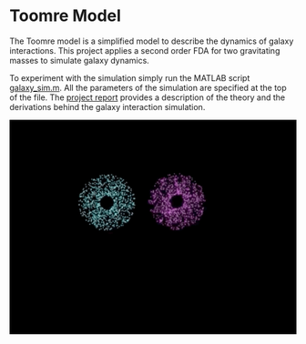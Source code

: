# Toomre Model
The Toomre model is a simplified model to describe the dynamics of galaxy interactions. This project applies a second order FDA for two gravitating masses to simulate galaxy dynamics.

To experiment with the simulation simply run the MATLAB script [galaxy_sim.m](https://github.com/rdesc/toomre-model/blob/main/code/galaxy_sim.m). All the parameters of the simulation are specified at the top of the file. The [project report](https://github.com/rdesc/toomre-model/blob/main/writeup.pdf) provides a description of the theory and the derivations behind the galaxy interaction simulation.


![](https://github.com/rdesc/toomre-model/blob/main/movies/toomre.gif)
